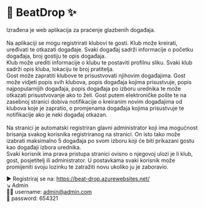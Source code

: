 # :musical_note: BeatDrop :sparkles:

Izrađena je web aplikacija za praćenje glazbenih događaja.\
</br>
Na aplikaciji se mogu registrirati klubovi te gosti. Klub može kreirati, uređivati te otkazati događaje. Svaki događaj sadrži informacije o početku događaja, broj gostiju te opis događaja.\
Klub može urediti informacije o klubu te postaviti profilnu sliku. Svaki klub sadrži opis kluba, lokaciju te broj pratitelja. \
Gost može zapratiti klubove te prisustvovati njihovim događajima. Gost može vidjeti popis svih klubova, popis događaja kojima prisustvuje, popis najpopularnijih događaja, popis događaja po izboru urednika te može otkazati prisustvovanje ako to želi. Gost putem elektroničke pošte te na zasebnoj stranici dobiva notifikacije o kreiranim novim događajima od klubova koje je zapratio, o promjenama događaja kojima prisustvuje te notifikacije ako je neki događaj otkazan.\
</br>
Na stranici je automatski registriran glavni administrator koji ima mogućnost brisanja svakog korisnika registriranog na stranici. On isto tako može izabrati maksimalno 5 događaja po svom izboru koji će biti prikazani gostu kao događaji izbora urednika.\
Svaki korisnik ima prava pristupa stranici ovisno o njegovoj ulozi je li klub, gost, posjetitelj ili administrator. U postavkama svaki korisnik može promijeniti svoju lozinku te zatražiti novu ukoliko ju je zaboravio.

:arrow_forward: Registriraj se na: https://beat-drop.azurewebsites.net/ </br>
:arrow_lower_right: Admin </br>
:guardsman: username: admin@admin.com </br>
:key: password: 654321
